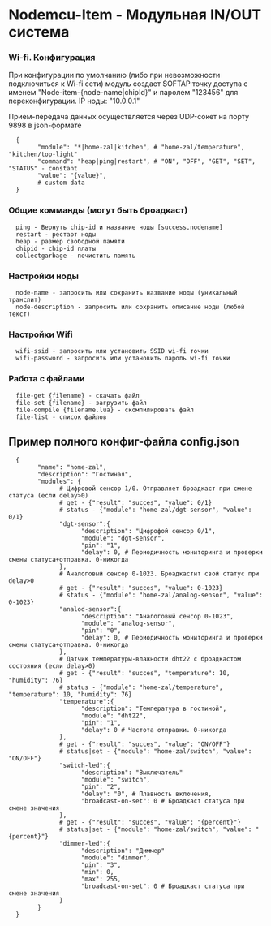 # Nodemcu-Item - Модульная IN/OUT система 

### Wi-fi. Конфигурация
При конфигурации по умолчанию (либо при невозможности подключиться к Wi-fi сети) модуль создает SOFTAP точку доступа с именем "Node-item-{node-name|chipId}" и паролем "123456" для переконфигурации. IP ноды: "10.0.0.1"

Прием-передача данных осуществляется через UDP-сокет на порту 9898 в json-формате
      
      {
            "module": "*|home-zal|kitchen", # "home-zal/temperature", "kitchen/top-light"
            "command": "heap|ping|restart", # "ON", "OFF", "GET", "SET", "STATUS" - constant
            "value": "{value}",
            # custom data
      }

### Общие комманды (могут быть броадкаст)
      ping - Вернуть chip-id и название ноды [success,nodename]
      restart - рестарт ноды
      heap - размер свободной памяти
      chipid - chip-id платы
      collectgarbage - почистить память

### Настройки ноды
      node-name - запросить или сохранить название ноды (уникальный транслит)
      node-description - запросить или сохранить описание ноды (любой текст)

### Настройки Wifi
      wifi-ssid - запросить или установить SSID wi-fi точки
      wifi-password - запросить или установить пароль wi-fi точки
      
### Работа с файлами
      file-get {filename} - скачать файл
      file-set {filename} - загрузить файл
      file-compile {filename.lua} - скомпилировать файл
      file-list - список файлов

## Пример полного конфиг-файла config.json
      {
            "name": "home-zal",
            "description": "Гостиная",
            "modules": {
                  # Цифровой сенсор 1/0. Отправляет броадкаст при смене статуса (если delay>0)
                  # get - {"result": "succes", "value": 0/1}
                  # status - {"module": "home-zal/dgt-sensor", "value": 0/1}
                  "dgt-sensor":{
                        "description": "Цифрофой сенсор 0/1",
                        "module": "dgt-sensor",
                        "pin": "1",
                        "delay": 0, # Периодичность мониторинга и проверки смены статуса+отправка. 0-никогда
                  },
                  # Аналоговый сенсор 0-1023. Броадкастит свой статус при delay>0
                  # get - {"result": "succes", "value": 0-1023}
                  # status - {"module": "home-zal/analog-sensor", "value": 0-1023}
                  "analod-sensor":{
                        "description": "Аналоговый сенсор 0-1023",
                        "module": "analog-sensor",
                        "pin": "0",
                        "delay": 0, # Периодичность мониторинга и проверки смены статуса+отправка. 0-никогда
                  },
                  # Датчик температуры-влажности dht22 с броадкастом состояния (если delay>0)
                  # get - {"result": "succes", "temperature": 10, "humidity": 76}
                  # status - {"module": "home-zal/temperature", "temperature": 10, "humidity": 76}
                  "temperature":{
                        "description": "Температура в гостиной",
                        "module": "dht22",
                        "pin": "1",
                        "delay": 0 # Частота отправки. 0-никогда
                  },
                  # get - {"result": "succes", "value": "ON/OFF"}
                  # status|set - {"module": "home-zal/switch", "value": "ON/OFF"}
                  "switch-led":{
                        "description": "Выключатель"
                        "module": "switch",
                        "pin": "2",
                        "delay": "0", # Плавность включения,
                        "broadcast-on-set": 0 # Броадкаст статуса при смене значения
                  },
                  # get - {"result": "succes", "value": "{percent}"}
                  # status|set - {"module": "home-zal/switch", "value": "{percent}"}
                  "dimmer-led":{
                        "description": "Диммер"
                        "module": "dimmer",
                        "pin": "3",
                        "min": 0,
                        "max": 255,
                        "broadcast-on-set": 0 # Броадкаст статуса при смене значения
                  }
            }
      }
